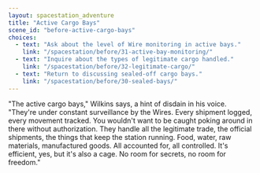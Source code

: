 ```yaml
---
layout: spacestation_adventure
title: "Active Cargo Bays"
scene_id: "before-active-cargo-bays"
choices:
  - text: "Ask about the level of Wire monitoring in active bays."
    link: "/spacestation/before/31-active-bay-monitoring/"
  - text: "Inquire about the types of legitimate cargo handled."
    link: "/spacestation/before/32-legitimate-cargo/"
  - text: "Return to discussing sealed-off cargo bays."
    link: "/spacestation/before/30-sealed-bays/"
---
```


"The active cargo bays," Wilkins says, a hint of disdain in his voice. "They're under constant surveillance by the Wires. Every shipment logged, every movement tracked. You wouldn't want to be caught poking around in there without authorization. They handle all the legitimate trade, the official shipments, the things that keep the station running. Food, water, raw materials, manufactured goods. All accounted for, all controlled. It's efficient, yes, but it's also a cage. No room for secrets, no room for freedom."
